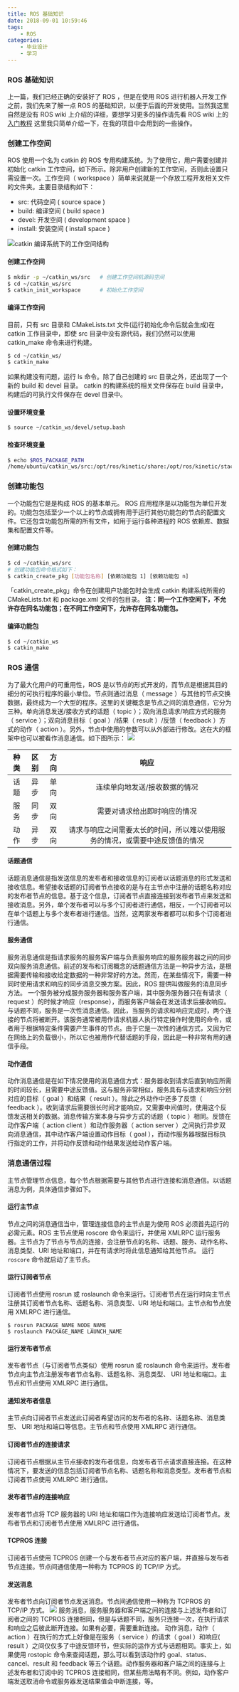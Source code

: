 ```yaml
---
title: ROS 基础知识
date: 2018-09-01 10:59:46
tags:
	- ROS
categories:
	- 毕业设计
	- 学习
---
```

### ROS 基础知识
上一篇，我们已经正确的安装好了 ROS ，但是在使用 ROS 进行机器人开发工作之前，我们先来了解一点 ROS 的基础知识，以便于后面的开发使用。当然我这里自然是没有 ROS wiki 上介绍的详细，要想学习更多的操作请先看 ROS wiki 上的[入门教程](http://wiki.ros.org/cn/ROS/StartGuide)
这里我只简单介绍一下，在我的项目中会用到的一些操作。

<!-- more -->

### 创建工作空间
ROS 使用一个名为 catkin 的 ROS 专用构建系统。为了使用它，用户需要创建并初始化 catkin 工作空间，如下所示。除非用户创建新的工作空间，否则此设置只需设置一次。工作空间（ workspace ）简单来说就是一个存放工程开发相关文件的文件夹。主要目录结构如下：
- src: 代码空间 ( source space )
- build: 编译空间 ( build space )
- devel: 开发空间 ( development space )
- install: 安装空间 ( install space )

![catkin 编译系统下的工作空间结构](https://ww3.sinaimg.cn/large/005YhI8igy1fuvaso3mffj30lf0jfq3c)

#### 创建工作空间
```bash
$ mkdir -p ~/catkin_ws/src   # 创建工作空间机源码空间
$ cd ~/catkin_ws/src
$ catkin_init_workspace      # 初始化工作空间
```
#### 编译工作空间
目前，只有 src 目录和 CMakeLists.txt 文件(运行初始化命令后就会生成)在 catkin 工作目录中，即使 src 目录中没有源代码，我们仍然可以使用 catkin_make 命令来进行构建。
```bash
$ cd ~/catkin_ws/
$ catkin_make
```
如果构建没有问题，运行 ls 命令。除了自己创建的 src 目录之外，还出现了一个新的 build 和 devel 目录。 catkin 的构建系统的相关文件保存在 build 目录中，构建后的可执行文件保存在 devel 目录中。
#### 设置环境变量
```bash
$ source ~/catkin_ws/devel/setup.bash
```
#### 检查环境变量
```bash
$ echo $ROS_PACKAGE_PATH
/home/ubuntu/catkin_ws/src:/opt/ros/kinetic/share:/opt/ros/kinetic/stacks
```

### 创建功能包
一个功能包它是是构成 ROS 的基本单元。 ROS 应用程序是以功能包为单位开发的。功能包包括至少一个以上的节点或拥有用于运行其他功能包的节点的配置文件。它还包含功能包所需的所有文件，如用于运行各种进程的 ROS 依赖库、数据集和配置文件等。
#### 创建功能包
```bash
$ cd ~/catkin_ws/src
# 创建功能包命令格式如下：
$ catkin_create_pkg [功能包名称] [依赖功能包 1] [依赖功能包 n]
```
「catkin_create_pkg」命令在创建用户功能包时会生成 catkin 构建系统所需的 CMakeLists.txt 和 package.xml 文件的包目录。
**注：同一个工作空间下，不允许存在同名功能包；在不同工作空间下，允许存在同名功能包。**
#### 编译功能包
```bash
$ cd ~/catkin_ws
$ catkin_make
```

### ROS 通信
为了最大化用户的可重用性，ROS 是以节点的形式开发的，而节点是根据其目的细分的可执行程序的最小单位。节点则通过消息（ message ）与其他的节点交换数据，最终成为一个大型的程序。这里的关键概念是节点之间的消息通信，它分为三种。单向消息发送/接收方式的话题（ topic ）；双向消息请求/响应方式的服务（ service ）；双向消息目标（ goal ）/结果（ result ）/反馈（ feedback ）方式的动作（ action ）。另外，节点中使用的参数可以从外部进行修改。这在大的框架中也可以被看作消息通信。如下图所示：
![](https://mytu-1252671182.cos.ap-shanghai.myqcloud.com/hexo/%E6%B6%88%E6%81%AF%E9%80%9A%E4%BF%A1.jpg)

| 种类 | 区别 | 方向 | 响应 |
| :---: | :---: | :---: | :---: |
| 话题 | 异步 | 单向 | 连续单向地发送/接收数据的情况 |
| 服务 | 同步 | 双向 | 需要对请求给出即时响应的情况 |
| 动作 | 异步 | 双向 | 请求与响应之间需要太长的时间，所以难以使用服务的情况，或需要中途反馈值的情况 |

#### 话题通信
话题消息通信是指发送信息的发布者和接收信息的订阅者以话题消息的形式发送和接收信息。希望接收话题的订阅者节点接收的是与在主节点中注册的话题名称对应的发布者节点的信息。基于这个信息，订阅者节点直接连接到发布者节点来发送和接收消息。另外，单个发布者可以与多个订阅者进行通信，相反，一个订阅者可以在单个话题上与多个发布者进行通信。当然，这两家发布者都可以和多个订阅者进行通信。

#### 服务通信
服务消息通信是指请求服务的服务客户端与负责服务响应的服务服务器之间的同步双向服务消息通信。前述的发布和订阅概念的话题通信方法是一种异步方法，是根据需要传输和接收给定数据的一种非常好的方法。然而，在某些情况下，需要一种同时使用请求和响应的同步消息交换方案。因此，ROS 提供叫做服务的消息同步方法。
一个服务被分成服务服务器和服务客户端，其中服务服务器只在有请求（ request ）的时候才响应（response），而服务客户端会在发送请求后接收响应。与话题不同，服务是一次性消息通信。因此，当服务的请求和响应完成时，两个连接的节点将被断开。该服务通常被用作请求机器人执行特定操作时使用的命令，或者用于根据特定条件需要产生事件的节点。由于它是一次性的通信方式，又因为它在网络上的负载很小，所以它也被用作代替话题的手段，因此是一种非常有用的通信手段。

#### 动作通信
动作消息通信是在如下情况使用的消息通信方式：服务器收到请求后直到响应所需的时间较长，且需要中途反馈值。这与服务非常相似，服务具有与请求和响应分别对应的目标（ goal ）和结果（ result ）。除此之外动作中还多了反馈（ feedback ）。收到请求后需要很长时间才能响应，又需要中间值时，使用这个反馈发送相关的数据。消息传输方案本身与异步方式的话题（ topic ）相同。反馈在动作客户端（ action client ）和动作服务器（ action server ）之间执行异步双向消息通信，其中动作客户端设置动作目标（ goal ），而动作服务器根据目标执行指定的工作，并将动作反馈和动作结果发送给动作客户端。

### 消息通信过程
主节点管理节点信息，每个节点根据需要与其他节点进行连接和消息通信。以话题消息为例，具体通信步骤如下。
#### 运行主节点
节点之间的消息通信当中，管理连接信息的主节点是为使用 ROS 必须首先运行的必需元素。ROS 主节点使用 roscore 命令来运行，并使用 XMLRPC 运行服务器。主节点为了节点与节点的连接，会注册节点的名称、话题、服务、动作名称、消息类型、URI 地址和端口，并在有请求时将此信息通知给其他节点。
运行 `roscore` 命令就启动了主节点。
#### 运行订阅者节点
订阅者节点使用 rosrun 或 roslaunch 命令来运行。订阅者节点在运行时向主节点注册其订阅者节点名称、话题名称、消息类型、URI 地址和端口。主节点和节点使用 XMLRPC 进行通信。
```$
$ rosrun PACKAGE_NAME NODE_NAME
$ roslaunch PACKAGE_NAME LAUNCH_NAME
```
#### 运行发布者节点
发布者节点（与订阅者节点类似）使用 rosrun 或 roslaunch 命令来运行。发布者节点向主节点注册发布者节点名称、话题名称、消息类型、 URI 地址和端口。主节点和节点使用 XMLRPC 进行通信。
#### 通知发布者信息
主节点向订阅者节点发送此订阅者希望访问的发布者的名称、话题名称、消息类型、 URI 地址和端口等信息。主节点和节点使用 XMLRPC 进行通信。
#### 订阅者节点的连接请求
订阅者节点根据从主节点接收的发布者信息，向发布者节点请求直接连接。在这种情况下，要发送的信息包括订阅者节点名称、话题名称和消息类型。发布者节点和订阅者节点使用 XMLRPC 进行通信。
#### 发布者节点的连接响应
发布者节点将 TCP 服务器的 URI 地址和端口作为连接响应发送给订阅者节点。发布者节点和订阅者节点使用 XMLRPC 进行通信。
#### TCPROS 连接
订阅者节点使用 TCPROS 创建一个与发布者节点对应的客户端，并直接与发布者节点连接。节点间通信使用一种称为 TCPROS 的 TCP/IP 方式。
#### 发送消息
发布者节点向订阅者节点发送消息。节点间通信使用一种称为 TCPROS 的 TCP/IP 方式。
![](https://mytu-1252671182.cos.ap-shanghai.myqcloud.com/hexo/%E8%AF%9D%E9%A2%98%E6%B6%88%E6%81%AF%E9%80%9A%E4%BF%A1%E6%A8%A1%E5%9E%8B.jpg)
服务消息，服务服务器和客户端之间的连接与上述发布者和订阅者之间的 TCPROS 连接相同，但是与话题不同，服务只连接一次，在执行请求和响应之后彼此断开连接。如果有必要，需要重新连接。
动作消息，动作（ action ）在执行的方式上好像是在服务（ service ）的请求（ goal ）和响应( result ）之间仅仅多了中途反馈环节，但实际的运作方式与话题相同。事实上，如果使用 rostopic 命令来查阅话题，那么可以看到该动作的 goal、status、cancel、result 和 feedback 等五个话题。动作服务器和客户端之间的连接与上述发布者和订阅中的 TCPROS 连接相同，但某些用法略有不同。例如，动作客户端发送取消命令或服务器发送结果值会中断连接，等。


